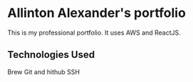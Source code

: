 # Allinton Alexander's portfolio

This is my professional portfolio.  It uses AWS and ReactJS.

## Technologies Used

Brew
Git and hithub
SSH
